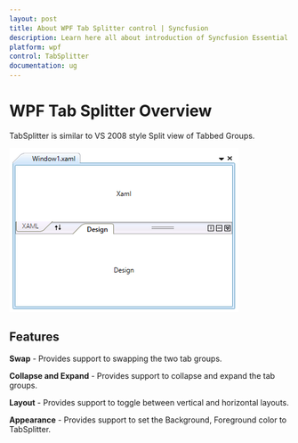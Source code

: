 ```yaml
---
layout: post
title: About WPF Tab Splitter control | Syncfusion
description: Learn here all about introduction of Syncfusion Essential Studio WPF Tab Splitter control, its elements and more.
platform: wpf
control: TabSplitter
documentation: ug
---
```


# WPF Tab Splitter Overview

TabSplitter is similar to VS 2008 style Split view of Tabbed Groups.

![Overview in WPF TabSplitter](overview_images/wpf-tab-splitter-overview.png)

## Features

**Swap** - Provides support to swapping the two tab groups.

**Collapse and Expand** - Provides support to collapse and expand the tab groups.

**Layout** - Provides support to toggle between vertical and horizontal layouts.

**Appearance** - Provides support to set the Background, Foreground color to TabSplitter.
